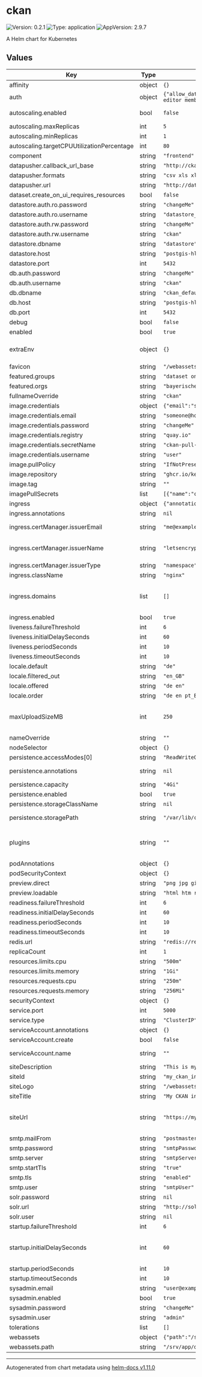 # ckan

![Version: 0.2.1](https://img.shields.io/badge/Version-0.2.1-informational?style=flat-square) ![Type: application](https://img.shields.io/badge/Type-application-informational?style=flat-square) ![AppVersion: 2.9.7](https://img.shields.io/badge/AppVersion-2.9.7-informational?style=flat-square)

A Helm chart for Kubernetes

## Values

| Key | Type | Default | Description |
|-----|------|---------|-------------|
| affinity | object | `{}` |  |
| auth | object | `{"allow_dataset_collaborators":false,"anon_create_dataset":false,"create_dataset_if_not_in_organization":false,"create_default_api_keys":false,"create_unowned_dataset":false,"create_user_via_api":false,"create_user_via_web":true,"public_activity_stream_detail":true,"public_user_details":true,"roles_that_cascade_to_sub_groups":"admin editor member","user_create_groups":false,"user_create_organizations":false,"user_delete_groups":false,"user_delete_organizations":false}` | CKAN auth settings |
| autoscaling.enabled | bool | `false` | Enable/disable pod autoscaling, if disabled `replicaCount` is used to set number of pods. |
| autoscaling.maxReplicas | int | `5` | Maximum number of replicas |
| autoscaling.minReplicas | int | `1` | Minimum number of replicas |
| autoscaling.targetCPUUtilizationPercentage | int | `80` |  |
| component | string | `"frontend"` |  |
| datapusher.callback_url_base | string | `"http://ckan:5000/"` |  |
| datapusher.formats | string | `"csv xls xlsx tsv application/csv application/vnd.ms-excel application/vnd.openxmlform"` |  |
| datapusher.url | string | `"http://datapusher:8000/"` |  |
| dataset.create_on_ui_requires_resources | bool | `false` |  |
| datastore.auth.ro.password | string | `"changeMe"` |  |
| datastore.auth.ro.username | string | `"datastore_ro"` |  |
| datastore.auth.rw.password | string | `"changeMe"` |  |
| datastore.auth.rw.username | string | `"ckan"` |  |
| datastore.dbname | string | `"datastore"` |  |
| datastore.host | string | `"postgis-hl"` |  |
| datastore.port | int | `5432` |  |
| db.auth.password | string | `"changeMe"` | Database password |
| db.auth.username | string | `"ckan"` | Database username |
| db.dbname | string | `"ckan_default"` | Database name |
| db.host | string | `"postgis-hl"` | Database host |
| db.port | int | `5432` | Database port |
| debug | bool | `false` | Enable CKAN debug mode |
| enabled | bool | `true` |  |
| extraEnv | object | `{}` | Extra environment variables. Values need to be quoted. This can be used to overwrite CKAN settings in production.ini. See [ckanext-envvars](https://github.com/okfn/ckanext-envvars) for variable naming conventions. |
| favicon | string | `"/webassets/images/favicon.ico"` | Path to CKAN favicon |
| featured.groups | string | `"dataset online-application online-service project software method device geoobject"` |  |
| featured.orgs | string | `"bayerische-vermessungsverwaltung lehrstuhl-fur-geoinformatik bayern-innovativ"` |  |
| fullnameOverride | string | `"ckan"` | Override fullname |
| image.credentials | object | `{"email":"someone@host.com","password":"changeMe","registry":"quay.io","secretName":"ckan-pull-sct","username":"user"}` | Create a image pully secret of type kubernetes.io/dockerconfigjson |
| image.credentials.email | string | `"someone@host.com"` | Image registry eMail address |
| image.credentials.password | string | `"changeMe"` | Image registry password |
| image.credentials.registry | string | `"quay.io"` | Image registry |
| image.credentials.secretName | string | `"ckan-pull-sct"` | Name of the image pull secret to create |
| image.credentials.username | string | `"user"` | Image registry username |
| image.pullPolicy | string | `"IfNotPresent"` |  |
| image.repository | string | `"ghcr.io/keitaroinc/ckan"` | Image repository |
| image.tag | string | `""` | Overrides the image tag whose default is the chart appVersion. |
| imagePullSecrets | list | `[{"name":"ckan-pull-sct"}]` | [Image pull secrets](https://kubernetes.io/docs/tasks/configure-pod-container/pull-image-private-registry/) |
| ingress | object | `{"annotations":null,"certManager":{"issuerEmail":"me@example.com","issuerName":"letsencrypt-staging","issuerType":"namespace"},"className":"nginx","domains":[],"enabled":true}` | Ingress configuration |
| ingress.annotations | string | `nil` | Additional Ingress annotations |
| ingress.certManager.issuerEmail | string | `"me@example.com"` | eMail address for ACME registration with Let's Encrypt. Only used for issuerType = namespace. |
| ingress.certManager.issuerName | string | `"letsencrypt-staging"` | Name of the Issuer to use. For certManager.type = namespace `letsencrypt-staging`, `letsencrypt-prod` and `self-signed` are available. |
| ingress.certManager.issuerType | string | `"namespace"` | Type of [cert-manager](https://cert-manager.io/docs/) Issuer: Use either "namespace" or "cluster". |
| ingress.className | string | `"nginx"` | Name of the [IngressClass](https://kubernetes.io/docs/concepts/services-networking/ingress/#ingress-class) to use in Ingress routes. |
| ingress.domains | list | `[]` | List of [FQDNs](https://de.wikipedia.org/wiki/Fully-Qualified_Host_Name) for this Ingress. Note: All FQDNs will be used for Ingress hosts and TLS certificate. The global setting overwrites this setting. Note: The first domain in the list will be used as CKAN serviceRootURL and MQTT host. |
| ingress.enabled | bool | `true` | Enable/disable ingress |
| liveness.failureThreshold | int | `6` | Failure threshold for the liveness probe |
| liveness.initialDelaySeconds | int | `60` | Initial delay for the liveness probe |
| liveness.periodSeconds | int | `10` | Check interval for the liveness probe |
| liveness.timeoutSeconds | int | `10` | Timeout interval for the liveness probe |
| locale.default | string | `"de"` |  |
| locale.filtered_out | string | `"en_GB"` |  |
| locale.offered | string | `"de en"` |  |
| locale.order | string | `"de en pt_BR ja it cs_CZ ca es fr el sv sr sr@latin no sk fi ru de pl nl bg ko_KR hu sa sl lv"` |  |
| maxUploadSizeMB | int | `250` | Max file upload size in MB. Note: This setting is mapped to the `nginx.ingress.kubernetes.io/proxy-body-size: "600m"` and `nginx.org/client-max-body-size: "600m"` CKAN Ingress annotations too. |
| nameOverride | string | `""` | Override name |
| nodeSelector | object | `{}` |  |
| persistence.accessModes[0] | string | `"ReadWriteOnce"` |  |
| persistence.annotations | string | `nil` | Additional annotations for PVCs Set helm.sh/resource-policy: keep to avoid deletion of PVC on helm upgrade/uninstall |
| persistence.capacity | string | `"4Gi"` | Storage [capacity](https://kubernetes.io/docs/concepts/storage/persistent-volumes/#capacity) |
| persistence.enabled | bool | `true` | Enable/disable persistent data storage. |
| persistence.storageClassName | string | `nil` | StorageClass to use, leave empty to use default StorageClass. |
| persistence.storagePath | string | `"/var/lib/ckan"` | Mount path of the CKAN storage. Omit trailing `/`! This option is used for CKAN__STORAGE_PATH env var too! |
| plugins | string | `""` | Override CKAN plugins/extensions specified in the CKAN image Warning: Only edit this if you know what you are doing. If the plugin list does not match the plugins installed in the image errors can occur. |
| podAnnotations | object | `{}` | Additional pod annotations |
| podSecurityContext | object | `{}` |  |
| preview.direct | string | `"png jpg gif"` |  |
| preview.loadable | string | `"html htm rdf+xml owl+xml xml n3 n-triples turtle plain atom csv tsv rss txt json"` |  |
| readiness.failureThreshold | int | `6` | Failure threshold for the liveness probe |
| readiness.initialDelaySeconds | int | `60` | Initial delay for the liveness probe |
| readiness.periodSeconds | int | `10` | Check interval for the liveness probe |
| readiness.timeoutSeconds | int | `10` | Timeout interval for the liveness probe |
| redis.url | string | `"redis://redis-hl:6379/0"` |  |
| replicaCount | int | `1` | Number of replicas. Only used if autoscaling.enabled = false |
| resources.limits.cpu | string | `"500m"` |  |
| resources.limits.memory | string | `"1Gi"` |  |
| resources.requests.cpu | string | `"250m"` |  |
| resources.requests.memory | string | `"256Mi"` |  |
| securityContext | object | `{}` |  |
| service.port | int | `5000` | Service port for http |
| service.type | string | `"ClusterIP"` | Type of service for http |
| serviceAccount.annotations | object | `{}` | Annotations to add to the service account |
| serviceAccount.create | bool | `false` | Specifies whether a service account should be created |
| serviceAccount.name | string | `""` | The name of the service account to use. If not set and create is true, a name is generated using the fullname template |
| siteDescription | string | `"This is my CKAN instance for stuff."` |  |
| siteId | string | `"my_ckan_instance"` |  |
| siteLogo | string | `"/webassets/images/group_icons/work.svg"` | Path to CKAN site logo image |
| siteTitle | string | `"My CKAN instance"` |  |
| siteUrl | string | `"https://my-ckan.de"` | CKAN site url. This should match a domain name of CKAN specified in global.ingress.domains. https://docs.ckan.org/en/latest/maintaining/configuration.html#ckan-site-url |
| smtp.mailFrom | string | `"postmaster@domain.com"` |  |
| smtp.password | string | `"smtpPassword"` |  |
| smtp.server | string | `"smtpServerURLorIP:port"` |  |
| smtp.startTls | string | `"true"` |  |
| smtp.tls | string | `"enabled"` |  |
| smtp.user | string | `"smtpUser"` |  |
| solr.password | string | `nil` |  |
| solr.url | string | `"http://solr-hl:8983/solr/ckan"` |  |
| solr.user | string | `nil` |  |
| startup.failureThreshold | int | `6` | Failure threshold for the startup probe |
| startup.initialDelaySeconds | int | `60` | Inital delay seconds for the startup probe. Note: The CKAN pod may take some time to startup on slow systems, e.g. one testing clusters. Make sure to set this values high enough to avoid the pod being restarted before it has fully initialized. |
| startup.periodSeconds | int | `10` | Check interval for the startup probe |
| startup.timeoutSeconds | int | `10` | Timeout interval for the startup probe |
| sysadmin.email | string | `"user@example.de"` |  |
| sysadmin.enabled | bool | `true` |  |
| sysadmin.password | string | `"changeMe"` |  |
| sysadmin.user | string | `"admin"` |  |
| tolerations | list | `[]` |  |
| webassets | object | `{"path":"/srv/app/data/webassets"}` | Webassets settings |
| webassets.path | string | `"/srv/app/data/webassets"` | Webassets storage path |

----------------------------------------------
Autogenerated from chart metadata using [helm-docs v1.11.0](https://github.com/norwoodj/helm-docs/releases/v1.11.0)
